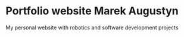# Portfolio website Marek Augustyn 
My personal website with robotics and software development projects

